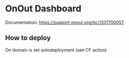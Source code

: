 # OnOut Dashboard

Documentation: https://support.onout.org/hc/1331700057

## How to deploy

On domain is set autodeployment (see CF action)


